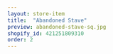 ```yaml
---
layout: store-item
title:  "Abandoned Stave"
preview: abandoned-stave-sq.jpg
shopify_id: 421251809310
order: 2
---
```


